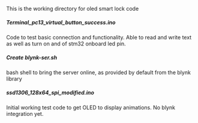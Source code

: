 This is the working directory for oled smart lock code

##### Terminal_pc13_virtual_button_success.ino
Code to test basic connection and functionality. Able to read and write text as well as turn on and of stm32 onboard led pin.

##### Create blynk-ser.sh
bash shell to bring the server online, as provided by default from the blynk library

##### ssd1306_128x64_spi_modified.ino
Initial working test code to get OLED to display animations. No blynk integration yet.
